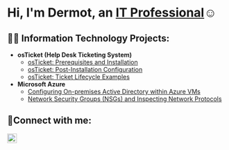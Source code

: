 <h1>Hi, I'm Dermot, an <a href="www.linkedin.com/in/dermot-behan">IT Professional</a>☺</h1>

<h2>👨‍💻 Information Technology Projects:</h2>

- <b>osTicket (Help Desk Ticketing System)</b>
  - [osTicket: Prerequisites and Installation](https://github.com/Derm-IT/osticket-prereqs)
  - [osTicket: Post-Installation Configuration](https://github.com/Derm-IT/post-install-config)
  - [osTicket: Ticket Lifecycle Examples](https://github.com/Derm-IT/ticket-lifecycle)
- <b>Microsoft Azure</b>
  - [Configuring On-premises Active Directory within Azure VMs](https://github.com/Derm-IT/configure-ad)
  - [Network Security Groups (NSGs) and Inspecting Network Protocols](https://github.com/Derm-IT/azure-network-protocols)

<h2>🤳Connect with me:</h2>

[<img align="left" alt="Dermot | LinkedIn" width="22px" src="https://cdn.jsdelivr.net/npm/simple-icons@v3/icons/linkedin.svg" />][linkedin]


[linkedin]: https://linkedin.com/in/dermot-behan
